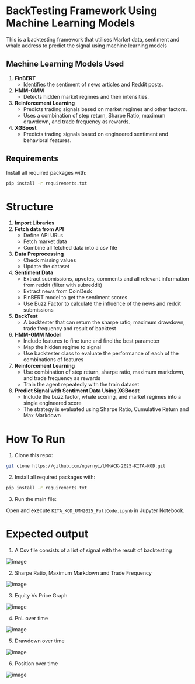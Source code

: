 # BackTesting Framework Using Machine Learning Models
This is a backtesting framework that utilises Market data, sentiment and whale address to predict the signal using machine learning models 

## Machine Learning Models Used

1. **FinBERT**
   - Identifies the sentiment of news articles and Reddit posts.
2. **HMM-GMM**
   - Detects hidden market regimes and their intensities.
3. **Reinforcement Learning**
   - Predicts trading signals based on market regimes and other factors.
   - Uses a combination of step return, Sharpe Ratio, maximum drawdown, and trade frequency as rewards.
4. **XGBoost**
   - Predicts trading signals based on engineered sentiment and behavioral features.


## Requirements

Install all required packages with:

```bash
pip install -r requirements.txt
```

# Structure
1. **Import Libraries**
2. **Fetch data from API**
   - Define API URLs
   - Fetch market data
   - Combine all fetched data into a csv file
3. **Data Preprocessing**
   - Check missing values
   - Update the dataset
4. **Sentiment Data**
   - Extract submissions, upvotes, comments and all relevant information from reddit (filter with subreddit)
   - Extract news from CoinDesk
   - FinBERT model to get the sentiment scores
   - Use Buzz Factor to calculate the influence of the news and reddit submissions
5. **BackTest**
   - A backtester that can return the sharpe ratio, maximum drawdown, trade frequency and result of backtest
6. **HMM-GMM Model**
   - Include features to fine tune and find the best parameter
   - Map the hidden regime to signal
   - Use backtester class to evaluate the performance of each of the combinations of features
7. **Reinforcement Learning**
   - Use combination of step return, sharpe ratio, maximum markdown, and trade frequency as rewards
   - Train the agent repeatedly with the train dataset
8. **Predict Signal with Sentiment Data Using XGBoost**
   - Include the buzz factor, whale scoring, and market regimes into a single engineered score
   - The strategy is evaluated using Sharpe Ratio, Cumulative Return and Max Markdown
     
# How To Run
1. Clone this repo:
```bash
git clone https://github.com/ngernyi/UMHACK-2025-KITA-KOD.git
```

2. Install all required packages with:

```bash
pip install -r requirements.txt
```

3. Run the main file:

Open and execute `KITA_KOD_UMH2025_FullCode.ipynb` in Jupyter Notebook.

# Expected output
1. A Csv file consists of a list of signal with the result of backtesting
   
![image](https://github.com/user-attachments/assets/8e88ecd0-d6e6-4a16-9f21-d9418328f222)

2. Sharpe Ratio, Maximum Markdown and Trade Frequency
   
![image](https://github.com/user-attachments/assets/d00143a4-556e-4a13-9778-b0d7c5267455)

3. Equity Vs Price Graph
   
![image](https://github.com/user-attachments/assets/3f9acc09-3aca-4ba8-a6a8-9c6ff6869b3c)

4. PnL over time
   
![image](https://github.com/user-attachments/assets/1efc29d0-9f0e-4223-8f02-41eb02e90457)

5. Drawdown over time
    
![image](https://github.com/user-attachments/assets/03273e35-a756-4577-a4aa-7aa383e8d251)

6. Position over time
    
![image](https://github.com/user-attachments/assets/f30d94f3-b658-4002-ab77-9f57b4570cd3)

